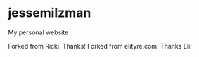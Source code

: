 # jessemilzman
My personal website

Forked from Ricki. Thanks!
Forked from elityre.com. Thanks Eli!
